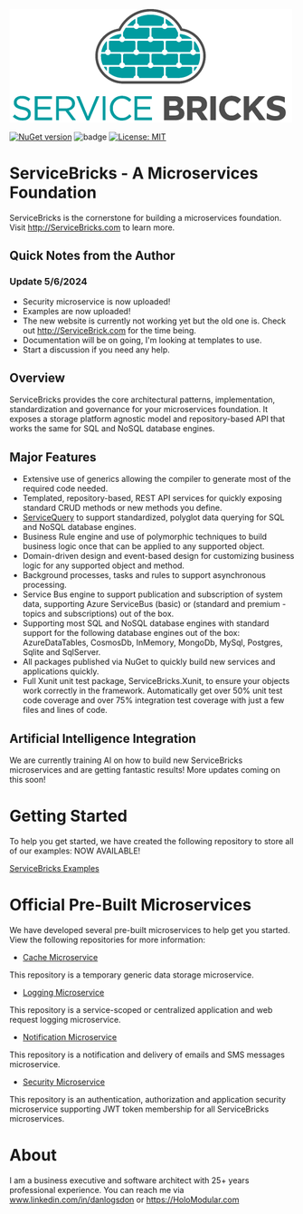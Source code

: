 ![ServiceBricks Logo](https://github.com/holomodular/ServiceBricks/blob/main/Logo.png)  

[![NuGet version](https://badge.fury.io/nu/ServiceBricks.svg)](https://badge.fury.io/nu/ServiceBricks)
![badge](https://img.shields.io/endpoint?url=https://gist.githubusercontent.com/holomodular-support/bdb5c7c570a7a88ffb3efb3505273e34/raw/servicebricks-codecoverage.json)
[![License: MIT](https://img.shields.io/badge/License-MIT-blue.svg)](https://opensource.org/licenses/MIT)

# ServiceBricks - A Microservices Foundation

ServiceBricks is the cornerstone for building a microservices foundation. Visit http://ServiceBricks.com to learn more.

## Quick Notes from the Author

### Update 5/6/2024

* Security microservice is now uploaded!
* Examples are now uploaded!
* The new website is currently not working yet but the old one is. Check out http://ServiceBrick.com for the time being.
* Documentation will be on going, I'm looking at templates to use.
* Start a discussion if you need any help.

## Overview

ServiceBricks provides the core architectural patterns, implementation, standardization and governance for your microservices foundation.
It exposes a storage platform agnostic model and repository-based API that works the same for SQL and NoSQL database engines.

## Major Features

* Extensive use of generics allowing the compiler to generate most of the required code needed.
* Templated, repository-based, REST API services for quickly exposing standard CRUD methods or new methods you define.
* [ServiceQuery](https://github.com/holomodular/ServiceQuery) to support standardized, polyglot data querying for SQL and NoSQL database engines.
* Business Rule engine and use of polymorphic techniques to build business logic once that can be applied to any supported object.
* Domain-driven design and event-based design for customizing business logic for any supported object and method.
* Background processes, tasks and rules to support asynchronous processing.
* Service Bus engine to support publication and subscription of system data, supporting Azure ServiceBus (basic) or (standard and premium - topics and subscriptions) out of the box.
* Supporting most SQL and NoSQL database engines with standard support for the following database engines out of the box: AzureDataTables, CosmosDb, InMemory, MongoDb, MySql, Postgres, Sqlite and SqlServer.
* All packages published via NuGet to quickly build new services and applications quickly.
* Full Xunit unit test package, ServiceBricks.Xunit, to ensure your objects work correctly in the framework. Automatically get over 50% unit test code coverage and over 75% integration test coverage with just a few files and lines of code.


## Artificial Intelligence Integration

We are currently training AI on how to build new ServiceBricks microservices and are getting fantastic results! More updates coming on this soon!


# Getting Started

To help you get started, we have created the following repository to store all of our examples: NOW AVAILABLE!

[ServiceBricks Examples](https://github.com/holomodular/ServiceBricks-Examples)

# Official Pre-Built Microservices

We have developed several pre-built microservices to help get you started. View the following repositories for more information:

* [Cache Microservice](https://github.com/holomodular/ServiceBricks-Cache)

This repository is a temporary generic data storage microservice.

* [Logging Microservice](https://github.com/holomodular/ServiceBricks-Logging)

This repository is a service-scoped or centralized application and web request logging microservice.

* [Notification Microservice](https://github.com/holomodular/ServiceBricks-Notification)

This repository is a notification and delivery of emails and SMS messages microservice.

* [Security Microservice](https://github.com/holomodular/ServiceBricks-Security)

This repository is an authentication, authorization and application security microservice supporting JWT token membership for all ServiceBricks microservices.

# About

I am a business executive and software architect with 25+ years professional experience. You can reach me via www.linkedin.com/in/danlogsdon or https://HoloModular.com

